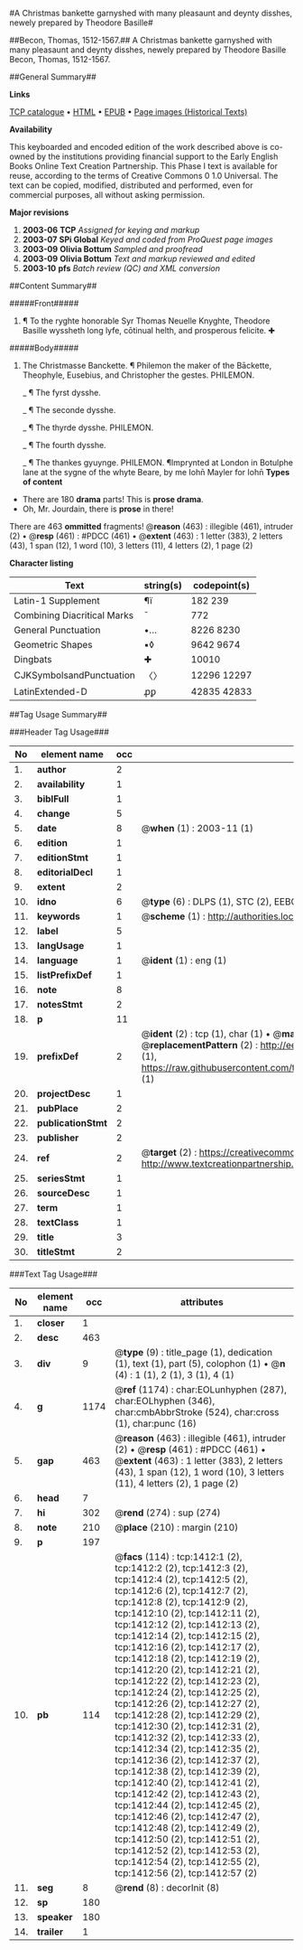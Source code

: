 #A Christmas bankette garnyshed with many pleasaunt and deynty disshes, newely prepared by Theodore Basille#

##Becon, Thomas, 1512-1567.##
A Christmas bankette garnyshed with many pleasaunt and deynty disshes, newely prepared by Theodore Basille
Becon, Thomas, 1512-1567.

##General Summary##

**Links**

[TCP catalogue](http://www.ota.ox.ac.uk/tcp/)  • 
[HTML](http://tei.it.ox.ac.uk/tcp/Texts-HTML/free/A06/A06698.html)  • 
[EPUB](http://tei.it.ox.ac.uk/tcp/Texts-EPUB/free/A06/A06698.epub) • 
[Page images (Historical Texts)](https://data.historicaltexts.jisc.ac.uk/view?pubId=eebo-99837103e&pageId=eebo-99837103e-1412-1)

**Availability**

This keyboarded and encoded edition of the
	       work described above is co-owned by the institutions
	       providing financial support to the Early English Books
	       Online Text Creation Partnership. This Phase I text is
	       available for reuse, according to the terms of Creative
	       Commons 0 1.0 Universal. The text can be copied,
	       modified, distributed and performed, even for
	       commercial purposes, all without asking permission.

**Major revisions**

1. __2003-06__ __TCP__ *Assigned for keying and markup*
1. __2003-07__ __SPi Global__ *Keyed and coded from ProQuest page images*
1. __2003-09__ __Olivia Bottum__ *Sampled and proofread*
1. __2003-09__ __Olivia Bottum__ *Text and markup reviewed and edited*
1. __2003-10__ __pfs__ *Batch review (QC) and XML conversion*

##Content Summary##

#####Front#####

1. ¶ To the ryghte honorable Syr Thomas Neuelle Knyghte, Theodore Basille wyssheth long lyfe, cōtinual helth, and prosperous felicite. ✚

#####Body#####

1. The Christmasse Banckette. ¶ Philemon the maker of the Bāckette, Theophyle, Eusebius, and Christopher the gestes. PHILEMON.

    _ ¶ The fyrst dysshe.

    _ ¶ The seconde dysshe.

    _ ¶ The thyrde dysshe. PHILEMON.

    _ ¶ The fourth dysshe.

    _ ¶ The thankes gyuynge. PHILEMON.
¶Imprynted at London in Botulphe lane at the sygne of the whyte Beare, by me Iohn̄ Mayler for Iohn̄ 
**Types of content**

  * There are 180 **drama** parts! This is **prose drama**.
  * Oh, Mr. Jourdain, there is **prose** in there!

There are 463 **ommitted** fragments! 
 @__reason__ (463) : illegible (461), intruder (2)  •  @__resp__ (461) : #PDCC (461)  •  @__extent__ (463) : 1 letter (383), 2 letters (43), 1 span (12), 1 word (10), 3 letters (11), 4 letters (2), 1 page (2)

**Character listing**


|Text|string(s)|codepoint(s)|
|---|---|---|
|Latin-1 Supplement|¶ï|182 239|
|Combining             Diacritical Marks|̄|772|
|General Punctuation|•…|8226 8230|
|Geometric Shapes|▪◊|9642 9674|
|Dingbats|✚|10010|
|CJKSymbolsandPunctuation|〈〉|12296 12297|
|LatinExtended-D|ꝓꝑ|42835 42833|

##Tag Usage Summary##

###Header Tag Usage###

|No|element name|occ|attributes|
|---|---|---|---|
|1.|__author__|2||
|2.|__availability__|1||
|3.|__biblFull__|1||
|4.|__change__|5||
|5.|__date__|8| @__when__ (1) : 2003-11 (1)|
|6.|__edition__|1||
|7.|__editionStmt__|1||
|8.|__editorialDecl__|1||
|9.|__extent__|2||
|10.|__idno__|6| @__type__ (6) : DLPS (1), STC (2), EEBO-CITATION (1), PROQUEST (1), VID (1)|
|11.|__keywords__|1| @__scheme__ (1) : http://authorities.loc.gov/ (1)|
|12.|__label__|5||
|13.|__langUsage__|1||
|14.|__language__|1| @__ident__ (1) : eng (1)|
|15.|__listPrefixDef__|1||
|16.|__note__|8||
|17.|__notesStmt__|2||
|18.|__p__|11||
|19.|__prefixDef__|2| @__ident__ (2) : tcp (1), char (1)  •  @__matchPattern__ (2) : ([0-9\-]+):([0-9IVX]+) (1), (.+) (1)  •  @__replacementPattern__ (2) : http://eebo.chadwyck.com/downloadtiff?vid=$1&page=$2 (1), https://raw.githubusercontent.com/textcreationpartnership/Texts/master/tcpchars.xml#$1 (1)|
|20.|__projectDesc__|1||
|21.|__pubPlace__|2||
|22.|__publicationStmt__|2||
|23.|__publisher__|2||
|24.|__ref__|2| @__target__ (2) : https://creativecommons.org/publicdomain/zero/1.0/ (1), http://www.textcreationpartnership.org/docs/. (1)|
|25.|__seriesStmt__|1||
|26.|__sourceDesc__|1||
|27.|__term__|1||
|28.|__textClass__|1||
|29.|__title__|3||
|30.|__titleStmt__|2||


###Text Tag Usage###

|No|element name|occ|attributes|
|---|---|---|---|
|1.|__closer__|1||
|2.|__desc__|463||
|3.|__div__|9| @__type__ (9) : title_page (1), dedication (1), text (1), part (5), colophon (1)  •  @__n__ (4) : 1 (1), 2 (1), 3 (1), 4 (1)|
|4.|__g__|1174| @__ref__ (1174) : char:EOLunhyphen (287), char:EOLhyphen (346), char:cmbAbbrStroke (524), char:cross (1), char:punc (16)|
|5.|__gap__|463| @__reason__ (463) : illegible (461), intruder (2)  •  @__resp__ (461) : #PDCC (461)  •  @__extent__ (463) : 1 letter (383), 2 letters (43), 1 span (12), 1 word (10), 3 letters (11), 4 letters (2), 1 page (2)|
|6.|__head__|7||
|7.|__hi__|302| @__rend__ (274) : sup (274)|
|8.|__note__|210| @__place__ (210) : margin (210)|
|9.|__p__|197||
|10.|__pb__|114| @__facs__ (114) : tcp:1412:1 (2), tcp:1412:2 (2), tcp:1412:3 (2), tcp:1412:4 (2), tcp:1412:5 (2), tcp:1412:6 (2), tcp:1412:7 (2), tcp:1412:8 (2), tcp:1412:9 (2), tcp:1412:10 (2), tcp:1412:11 (2), tcp:1412:12 (2), tcp:1412:13 (2), tcp:1412:14 (2), tcp:1412:15 (2), tcp:1412:16 (2), tcp:1412:17 (2), tcp:1412:18 (2), tcp:1412:19 (2), tcp:1412:20 (2), tcp:1412:21 (2), tcp:1412:22 (2), tcp:1412:23 (2), tcp:1412:24 (2), tcp:1412:25 (2), tcp:1412:26 (2), tcp:1412:27 (2), tcp:1412:28 (2), tcp:1412:29 (2), tcp:1412:30 (2), tcp:1412:31 (2), tcp:1412:32 (2), tcp:1412:33 (2), tcp:1412:34 (2), tcp:1412:35 (2), tcp:1412:36 (2), tcp:1412:37 (2), tcp:1412:38 (2), tcp:1412:39 (2), tcp:1412:40 (2), tcp:1412:41 (2), tcp:1412:42 (2), tcp:1412:43 (2), tcp:1412:44 (2), tcp:1412:45 (2), tcp:1412:46 (2), tcp:1412:47 (2), tcp:1412:48 (2), tcp:1412:49 (2), tcp:1412:50 (2), tcp:1412:51 (2), tcp:1412:52 (2), tcp:1412:53 (2), tcp:1412:54 (2), tcp:1412:55 (2), tcp:1412:56 (2), tcp:1412:57 (2)|
|11.|__seg__|8| @__rend__ (8) : decorInit (8)|
|12.|__sp__|180||
|13.|__speaker__|180||
|14.|__trailer__|1||
